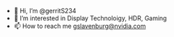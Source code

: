 - 👋 Hi, I’m @gerritS234
- 👀 I’m interested in Display Technoloigy, HDR, Gaming
- 📫 How to reach me gslavenburg@nvidia.com

<!---
gerritS234/gerritS234 is a ✨ special ✨ repository because its `README.md` (this file) appears on your GitHub profile.
You can click the Preview link to take a look at your changes.
--->
